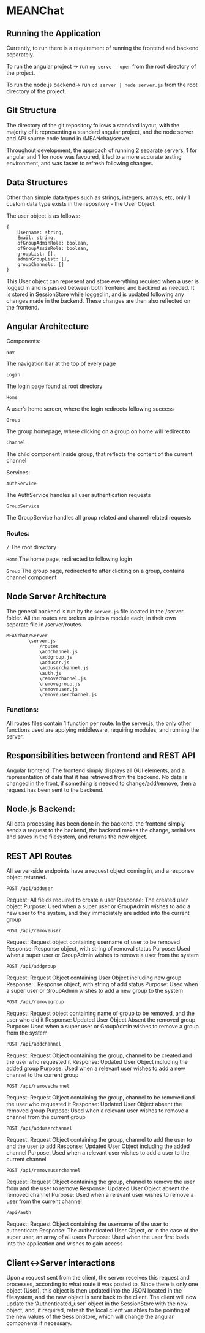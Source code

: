 # MEANChat

## Running the Application
Currently, to run there is a requirement of running the frontend and backend separately. 

To run the angular project -> run `ng serve --open` from the root directory of the project.

To run the node.js backend-> run `cd server | node server.js` from the root directory of the project.

## Git Structure
The directory of the git repository follows a standard layout, with the majority of it representing a standard angular project, and the node server and API source code found in /MEANchat/server.

Throughout development, the approach of running 2 separate servers, 1 for angular and 1 for node was favoured, it led to a more accurate testing environment, and was faster to refresh following changes.

## Data Structures
Other than simple data types such as strings, integers, arrays, etc, only 1 custom data type exists in the repository - the User Object.

The user object is as follows:

```
{
    Username: string,
    Email: string,
    ofGroupAdminRole: boolean,
    ofGroupAssisRole: boolean,
    groupList: [],
    adminGroupList: [],
    groupChannels: []
}
```

This User object can represent and store everything required when a user is logged in and is passed between both frontend and backend as needed. It is stored in SessionStore while logged in, and is updated following any changes made in the backend. These changes are then also reflected on the frontend.


## Angular Architecture
Components:

`Nav` 

The navigation bar at the top of every page

`Login`

The login page found at root directory

`Home`

A user’s home screen, where the login redirects following success

`Group`

The group homepage, where clicking on a group on home will redirect to

`Channel`

The child component inside group, that reflects the content of the current channel

Services:

`AuthService`

The AuthService handles all user authentication requests

`GroupService`

The GroupService handles all group related and channel related requests

### Routes:
`/` The root directory

`Home` The home page, redirected to following login

`Group` The group page, redirected to after clicking on a group, contains channel component

## Node Server Architecture
The general backend is run by the `server.js` file located in the /server folder. All the routes are broken up into a module each, in their own separate file in /server/routes.

```
MEANchat/Server
		\server.js
			/routes
			\addchannel.js
			\addgroup.js
			\adduser.js
			\adduserchannel.js
			\auth.js
			\removechannel.js
			\removegroup.js
			\removeuser.js
			\removeuserchannel.js
 ```
		
### Functions:
All routes files contain 1 function per route. In the server.js, the only other functions used are applying middleware, requiring modules, and running the server.


## Responsibilities between frontend and REST API
Angular frontend:
	The frontend simply displays all GUI elements, and a representation of data that it has retrieved from the backend. No data is changed in the front, if something is needed to change/add/remove, then a request has been sent to the backend.

## Node.js Backend:
All data processing has been done in the backend, the frontend simply sends a request to the backend, the backend makes the change, serialises and saves in the filesystem, and returns the new object.

## REST API Routes
All server-side endpoints have a request object coming in, and a response object returned.

`POST /api/adduser`

Request: All fields required to create a user
Response: The created user object
Purpose: Used when a super user or GroupAdmin wishes to add a new user to the system, and they immediately are added into the current group

`POST /api/removeuser`

Request: Request object containing username of user to be removed
Response: Response object, with string of removal status
Purpose: Used when a super user or GroupAdmin wishes to remove a user from the system

`POST /api/addgroup`

Request: Request Object containing User Object including new group
Response: : Response object, with string of add status
Purpose: Used when a super user or GroupAdmin wishes to add a new group to the system

`POST /api/removegroup`

Request: Request object containing name of group to be removed, and the user who did it
Response: Updated User Object Absent the removed group
Purpose: Used when a super user or GroupAdmin wishes to remove a group from the system

`POST /api/addchannel`

Request: Request Object containing the group, channel to be created and the user who requested it
Response: Updated User Object including the added group
Purpose: Used when a relevant user wishes to add a new channel to the current group

`POST /api/removechannel`

Request: Request Object containing the group, channel to be removed and the user who requested it
Response: Updated User Object absent the removed group
Purpose:  Used when a relevant user wishes to remove a channel from the current group

`POST /api/adduserchannel`

Request:  Request Object containing the group, channel to add the user to and the user to add
Response:  Updated User Object including the added channel
Purpose: Used when a relevant user wishes to add a user to the current channel 

`POST /api/removeuserchannel`

Request:  Request Object containing the group, channel to remove the user from and the user to remove
Response:  Updated User Object absent the removed channel
Purpose: Used when a relevant user wishes to remove a user from the current channel 

`/api/auth`

Request: Request Object containing the username of the user to authenticate
Response: The authenticated User Object, or in the case of the super user, an array of all users
Purpose: Used when the user first loads into the application and wishes to gain access

## Client<->Server interactions
Upon a request sent from the client, the server receives this request and processes, according to what route it was posted to. Since there is only one object (User), this object is then updated into the JSON located in the filesystem, and the new object is sent back to the client. The client will now update the ‘Authenticated_user’ object in the SessionStore with the new object, and, if required, refresh the local client variables to be pointing at the new values of the SessionStore, which will change the angular components if necessary.


